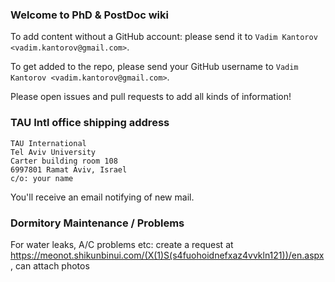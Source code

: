 ### Welcome to PhD & PostDoc wiki
To add content without a GitHub account: please send it to `Vadim Kantorov <vadim.kantorov@gmail.com>`.

To get added to the repo, please send your GitHub username to `Vadim Kantorov <vadim.kantorov@gmail.com>`.

Please open issues and pull requests to add all kinds of information!

### TAU Intl office shipping address
```
TAU International
Tel Aviv University
Carter building room 108
6997801 Ramat Aviv, Israel
c/o: your name
```

You'll receive an email notifying of new mail.

### Dormitory Maintenance / Problems
For water leaks, A/C problems etc: create a request at https://meonot.shikunbinui.com/(X(1)S(s4fuohoidnefxaz4vvkln121))/en.aspx, can attach photos
